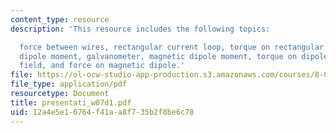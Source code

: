 ```yaml
---
content_type: resource
description: 'This resource includes the following topics:

  force between wires, rectangular current loop, torque on rectangular loop, magnetic
  dipole moment, galvanometer, magnetic dipole moment, torque on dipole in uniform
  field, and force on magnetic dipole.'
file: https://ol-ocw-studio-app-production.s3.amazonaws.com/courses/8-02-physics-ii-electricity-and-magnetism-spring-2007/12a4e5e16764f41aa8f735b2f8be6c78_presentati_w07d1.pdf
file_type: application/pdf
resourcetype: Document
title: presentati_w07d1.pdf
uid: 12a4e5e1-6764-f41a-a8f7-35b2f8be6c78
---
```

